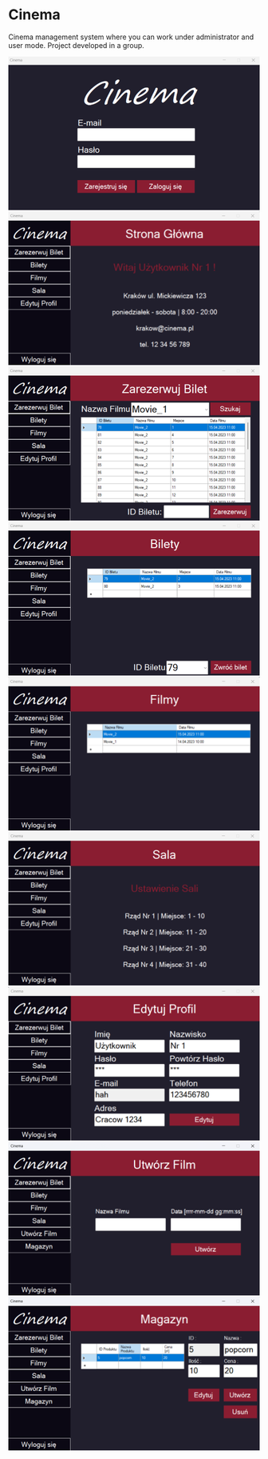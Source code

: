 # Cinema
Cinema management system where you can work under administrator and user mode. Project developed in a group.

![](https://github.com/jakubdziadkowiec17/Cinema/blob/master/Appearance/01.png)
![](https://github.com/jakubdziadkowiec17/Cinema/blob/master/Appearance/02.png)
![](https://github.com/jakubdziadkowiec17/Cinema/blob/master/Appearance/03.png)
![](https://github.com/jakubdziadkowiec17/Cinema/blob/master/Appearance/04.png)
![](https://github.com/jakubdziadkowiec17/Cinema/blob/master/Appearance/05.png)
![](https://github.com/jakubdziadkowiec17/Cinema/blob/master/Appearance/06.png)
![](https://github.com/jakubdziadkowiec17/Cinema/blob/master/Appearance/07.png)
![](https://github.com/jakubdziadkowiec17/Cinema/blob/master/Appearance/08.png)
![](https://github.com/jakubdziadkowiec17/Cinema/blob/master/Appearance/09.png)





